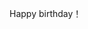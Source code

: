 Happy birthday！
<!--stackedit_data:
eyJoaXN0b3J5IjpbMTk5NDE3NzkyNCwtNTMzNDMzMTA1LDEzOD
I5NzcxMDNdfQ==
-->